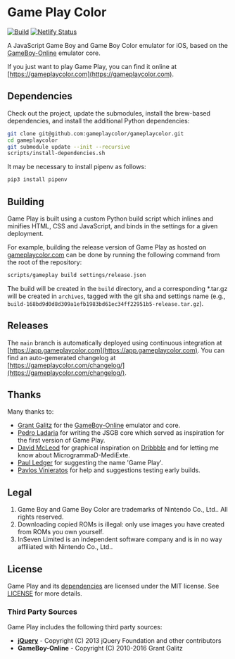 # Game Play Color

[![Build](https://github.com/gameplaycolor/gameplaycolor/actions/workflows/main.yml/badge.svg)](https://github.com/gameplaycolor/gameplaycolor/actions/workflows/main.yml)
[![Netlify Status](https://api.netlify.com/api/v1/badges/6b57f8f0-fdc2-4372-a0ad-d7c8cb35f612/deploy-status)](https://app.netlify.com/sites/gameplaycolor/deploys)

A JavaScript Game Boy and Game Boy Color emulator for iOS, based on the [GameBoy-Online](https://github.com/taisel/GameBoy-Online) emulator core.

If you just want to play Game Play, you can find it online at [https://gameplaycolor.com](https://gameplaycolor.com).

## Dependencies

Check out the project, update the submodules, install the brew-based dependencies, and install the additional Python dependencies:

```bash
git clone git@github.com:gameplaycolor/gameplaycolor.git
cd gameplaycolor
git submodule update --init --recursive
scripts/install-dependencies.sh
```

It may be necessary to install pipenv as follows:

```bash
pip3 install pipenv
```

## Building

Game Play is built using a custom Python build script which inlines and minifies HTML, CSS and JavaScript, and binds in the settings for a given deployment.

For example, building the release version of Game Play as hosted on [gameplaycolor.com](https://gameplaycolor.com) can be done by running the following command from the root of the repository:

```bash
scripts/gameplay build settings/release.json
```

The build will be created in the `build` directory, and a corresponding *.tar.gz will be created in `archives`, tagged with the git sha and settings name (e.g., `build-168bd9d0d8d309a1efb1983bd61ec34ff22951b5-release.tar.gz`).

## Releases

The `main` branch is automatically deployed using continuous integration at [https://app.gameplaycolor.com](https://app.gameplaycolor.com). You can find an auto-gemerated changelog at [https://gameplaycolor.com/changelog/](https://gameplaycolor.com/changelog/).

## Thanks

Many thanks to:

- [Grant Galitz](https://github.com/taisel) for the [GameBoy-Online](https://github.com/taisel/GameBoy-Online) emulator and core.
- [Pedro Ladaria](http://www.codebase.es/) for writing the JSGB core which served as inspiration for the first version of Game Play.
- [David McLeod](http://twitter.com/Mucx) for graphical inspiration on [Dribbble](http://dribbble.com/mucx) and for letting me know about MicrogrammaD-MediExte.
- [Paul Ledger](http://www.flexicoder.com) for suggesting the name 'Game Play'.
- [Pavlos Vinieratos](https://github.com/pvinis) for help and suggestions testing early builds.

## Legal

1. Game Boy and Game Boy Color are trademarks of Nintendo Co., Ltd.. All rights reserved.
2. Downloading copied ROMs is illegal: only use images you have created from ROMs you own yourself.
3. InSeven Limited is an independent software company and is in no way affiliated with Nintendo Co., Ltd..

## License

Game Play and its [dependencies](#third-party-sources) are licensed under the MIT license. See [LICENSE](LICENSE) for more details.

### Third Party Sources

Game Play includes the following third party sources:

- [**jQuery**](https://jquery.com) - Copyright (C) 2013 jQuery Foundation and other contributors
- **GameBoy-Online** - Copyright (C) 2010-2016 Grant Galitz

